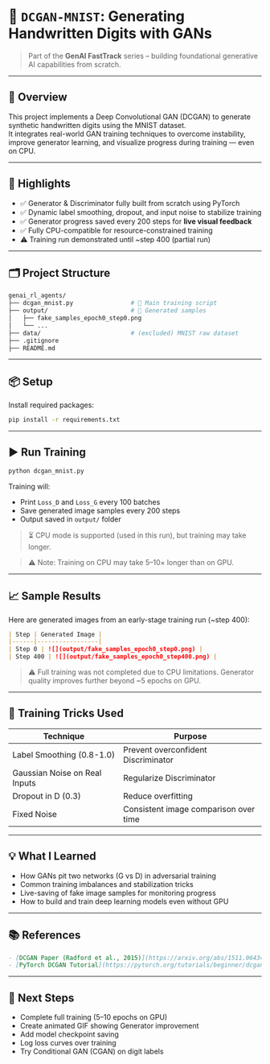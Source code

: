 # 🧠 `DCGAN-MNIST`: Generating Handwritten Digits with GANs

> Part of the **GenAI FastTrack** series – building foundational generative AI capabilities from scratch.

---

## 📌 Overview

This project implements a Deep Convolutional GAN (DCGAN) to generate synthetic handwritten digits using the MNIST dataset.  
It integrates real-world GAN training techniques to overcome instability, improve generator learning, and visualize progress during training — even on CPU.

---

## 🚀 Highlights

- ✅ Generator & Discriminator fully built from scratch using PyTorch
- ✅ Dynamic label smoothing, dropout, and input noise to stabilize training
- ✅ Generator progress saved every 200 steps for **live visual feedback**
- ✅ Fully CPU-compatible for resource-constrained training
- ⚠️ Training run demonstrated until ~step 400 (partial run)

---

## 🗂️ Project Structure

```bash
genai_rl_agents/
├── dcgan_mnist.py                # 🔧 Main training script
├── output/                       # 📸 Generated samples
│   ├── fake_samples_epoch0_step0.png
│   └── ...
├── data/                         # (excluded) MNIST raw dataset
├── .gitignore
├── README.md
```
---

## 📦 Setup
Install required packages:
```bash
pip install -r requirements.txt
```
---
## ▶️ Run Training
```bash
python dcgan_mnist.py
```
Training will:
* Print `Loss_D` and `Loss_G` every 100 batches
* Save generated image samples every 200 steps
* Output saved in `output/` folder
> ⏳ CPU mode is supported (used in this run), but training may take longer.

> ⚠️ Note: Training on CPU may take 5–10× longer than on GPU.
---
## 📈 Sample Results
Here are generated images from an early-stage training run (~step 400):
```markdown
| Step | Generated Image |
|------|-----------------|
| Step 0 | ![](output/fake_samples_epoch0_step0.png) |
| Step 400 | ![](output/fake_samples_epoch0_step400.png) |
```
> ⚠️ Full training was not completed due to CPU limitations.
> Generator quality improves further beyond ~5 epochs on GPU.
---
## 🧪 Training Tricks Used
| Technique | Purpose |
|------|-----------------|
| Label Smoothing (0.8-1.0) | Prevent overconfident Discriminator |
| Gaussian Noise on Real Inputs | Regularize Discriminator |
| Dropout in D (0.3) | Reduce overfitting |
| Fixed Noise | Consistent image comparison over time |
---
## 💡 What I Learned
* How GANs pit two networks (G vs D) in adversarial training
* Common training imbalances and stabilization tricks
* Live-saving of fake image samples for monitoring progress
* How to build and train deep learning models even without GPU
---
## 📚 References
```markdown
- [DCGAN Paper (Radford et al., 2015)](https://arxiv.org/abs/1511.06434)
- [PyTorch DCGAN Tutorial](https://pytorch.org/tutorials/beginner/dcgan_faces_tutorial.html)
```
---
## 🏁 Next Steps
* Complete full training (5–10 epochs on GPU)
* Create animated GIF showing Generator improvement
* Add model checkpoint saving
* Log loss curves over training
* Try Conditional GAN (CGAN) on digit labels

